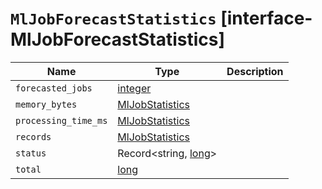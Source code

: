# `MlJobForecastStatistics` [interface-MlJobForecastStatistics]

| Name | Type | Description |
| - | - | - |
| `forecasted_jobs` | [integer](./integer.md) | &nbsp; |
| `memory_bytes` | [MlJobStatistics](./MlJobStatistics.md) | &nbsp; |
| `processing_time_ms` | [MlJobStatistics](./MlJobStatistics.md) | &nbsp; |
| `records` | [MlJobStatistics](./MlJobStatistics.md) | &nbsp; |
| `status` | Record<string, [long](./long.md)> | &nbsp; |
| `total` | [long](./long.md) | &nbsp; |
